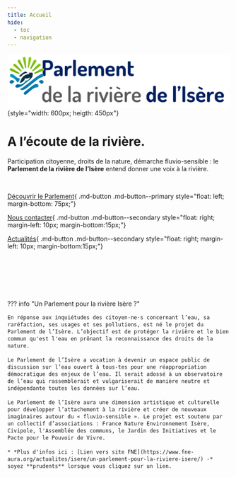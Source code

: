 ```yaml
---
title: Accueil
hide:
  - toc
  - navigation
---
```



![logo-accueil](https://github.com/Konsilion/konsilion-drive/blob/main/logo_banniere_index.png?raw=true){style="width: 600px; heigth: 450px"}

# A l’écoute de la rivière.

Participation citoyenne, droits de la nature, démarche fluvio-sensible : le **Parlement de la rivière de l’Isère** entend donner une voix à la rivière. 

<br>

[Découvrir le Parlement](./pages/qui-sommes-nous/){ .md-button .md-button--primary style="float: left; margin-bottom: 75px;"}

[Nous contacter](./pages/contact/){ .md-button .md-button--secondary style="float: right; margin-left: 10px; margin-bottom:15px;"}

[Actualités](./actualite){ .md-button .md-button--secondary style="float: right; margin-left: 10px; margin-bottom:15px;"}


<br><br><br><br><br>

??? info "Un Parlement pour la rivière Isère ?"

    En réponse aux inquiétudes des citoyen·ne·s concernant l’eau, sa raréfaction, ses usages et ses pollutions, est né le projet du Parlement de l’Isère. L’objectif est de protéger la rivière et le bien commun qu'est l'eau en prônant la reconnaissance des droits de la nature. 
    
    Le Parlement de l’Isère a vocation à devenir un espace public de discussion sur l’eau ouvert à tous-tes pour une réappropriation démocratique des enjeux de l’eau. Il serait adossé à un observatoire de l’eau qui rassemblerait et vulgariserait de manière neutre et indépendante toutes les données sur l’eau. 
    
    Le Parlement de l’Isère aura une dimension artistique et culturelle pour développer l’attachement à la rivière et créer de nouveaux imaginaires autour du « fluvio-sensible ». Le projet est soutenu par un collectif d’associations : France Nature Environnement Isère, Civipole, l'Assemblée des communs, le Jardin des Initiatives et le Pacte pour le Pouvoir de Vivre. 
    
    * *Plus d'infos ici : [Lien vers site FNE](https://www.fne-aura.org/actualites/isere/un-parlement-pour-la-riviere-isere/) -* soyez **prudents** lorsque vous cliquez sur un lien.



<style>
    .md-container {
        background: rgb(255,255,255);
        background: linear-gradient(180deg, rgba(255,255,255,1), rgba(255,255,255,0.9), rgba(255,255,255,0.75), rgba(255,255,255,1));
    }
    .md-content{
        margin: 50px auto;
        max-width: 1250px;
        padding: 0 25px;
    }
    .md-button--secondary {
        background-color: rgba(255,255,255,0.8);
    }
</style>